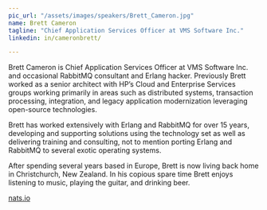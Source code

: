 ```yaml
---
pic_url: "/assets/images/speakers/Brett_Cameron.jpg"
name: Brett	Cameron
tagline: "Chief Application Services Officer at VMS Software Inc."
linkedin: in/cameronbrett/

---
```

Brett Cameron is Chief Application Services Officer at VMS Software Inc. and occasional RabbitMQ consultant and Erlang hacker. Previously Brett worked as a senior architect with HP’s Cloud and Enterprise Services groups working primarily in areas such as distributed systems, transaction processing, integration, and legacy application modernization leveraging open-source technologies.

Brett has worked extensively with Erlang and RabbitMQ for over 15 years, developing and supporting solutions using the technology set as well as delivering training and consulting, not to mention porting Erlang and RabbitMQ to several exotic operating systems.

After spending several years based in Europe, Brett is now living back home in Christchurch, New Zealand. In his copious spare time Brett enjoys listening to music, playing the guitar, and drinking beer.

[nats.io](https://nats.io/blog/page)

